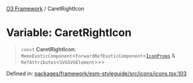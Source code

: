 [O3 Framework](../API.md) / CaretRightIcon

# Variable: CaretRightIcon

> `const` **CaretRightIcon**: `MemoExoticComponent`\<`ForwardRefExoticComponent`\<[`IconProps`](../type-aliases/IconProps.md) & `RefAttributes`\<`SVGSVGElement`\>\>\>

Defined in: [packages/framework/esm-styleguide/src/icons/icons.tsx:103](https://github.com/habeshabro/openmrs-esm-core/blob/main/packages/framework/esm-styleguide/src/icons/icons.tsx#L103)
